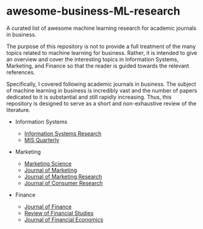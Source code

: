 # awesome-business-ML-research

A curated list of awesome machine learning research for academic journals in business.

The purpose of this repository is not to provide a full treatment of the many topics related to machine learning for business. Rather, it is intended to give an overview and cover the interesting topics in Information Systems, Marketing, and Finance so that the reader is guided towards the relevant references.

Specifically, I covered following academic journals in business. The subject of machine learning in business is incredibly vast and the number of papers dedicated to it is substantial and still rapidly increasing. Thus, this repository is designed to serve as a short and non-exhaustive review of the literature. 

- Information Systems
    - [Information Systems Research](https://pubsonline.informs.org/journal/isre)
    - [MIS Quarterly](https://www.misq.org/)

- Marketing
    - [Marketing Science](https://pubsonline.informs.org/journal/mksc)
    - [Journal of Marketing](https://journals.sagepub.com/home/jmx)
    - [Journal of Marketing Research](https://journals.sagepub.com/home/mrj)
    - [Journal of Consumer Research](https://academic.oup.com/jcr)

- Finance
    - [Journal of Finance](https://onlinelibrary.wiley.com/journal/15406261)
    - [Review of Financial Studies](https://academic.oup.com/rfs)
    - [Journal of Financial Economics](https://www.sciencedirect.com/journal/journal-of-financial-economics)
